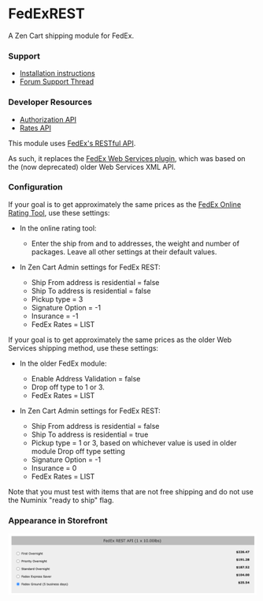 # FedExREST 

A Zen Cart shipping module for FedEx.  


### Support

- [Installation instructions](https://github.com/scottcwilson/zencart_fedexrest/wiki/Installation-Instructions)
- [Forum Support Thread](https://www.zen-cart.com/showthread.php?229562-FedEx-Shipping-using-REST-API)

### Developer Resources

- [Authorization API](https://developer.fedex.com/api/en-mx/catalog/authorization/v1/docs.html)
- [Rates API](https://developer.fedex.com/api/en-mx/catalog/rate.html#/api)


This module uses [FedEx's RESTful API](https://developer.fedex.com/api/en-mx/catalog.html).

As such, it replaces the [FedEx Web Services plugin](https://www.zen-cart.com/downloads.php?do=file&id=1784), which was based on the (now deprecated) older Web Services XML API.

### Configuration 

If your goal is to get approximately the same prices as the [FedEx Online Rating Tool](https://www.fedex.com/en-us/online/rating.html#), use these settings: 

- In the online rating tool: 
  - Enter the ship from and to addresses, the weight and number of packages.  Leave all other settings at their default values. 

- In Zen Cart Admin settings for FedEx REST: 
  - Ship From address is residential = false
  - Ship To address is residential = false
  - Pickup type = 3
  - Signature Option = -1 
  - Insurance = -1 
  - FedEx Rates = LIST 

If your goal is to get approximately the same prices as the older Web Services shipping method, use these settings:

- In the older FedEx module: 
  - Enable Address Validation = false
  - Drop off type to 1 or 3. 
  - FedEx Rates = LIST 

- In Zen Cart Admin settings for FedEx REST: 
  - Ship From address is residential = false
  - Ship To address is residential = true 
  - Pickup type = 1 or 3, based on whichever value is used in older module Drop off type setting
  - Signature Option = -1 
  - Insurance = 0 
  - FedEx Rates = LIST 

Note that you must test with items that are not free shipping and do not use the Numinix "ready to ship" flag.

### Appearance in Storefront
![FedEx quotes in the Storefront](images/doc_storefront.png)

